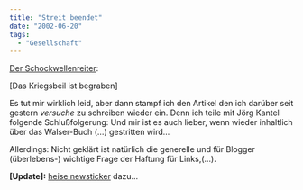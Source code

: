 ```yaml
---
title: "Streit beendet"
date: "2002-06-20"
tags:
  - "Gesellschaft"
---
```


[Der Schockwellenreiter](http://www.schockwellenreiter.de/2002/06/19.html#a6154):

\[Das Kriegsbeil ist begraben\]

Es tut mir wirklich leid, aber dann stampf ich den Artikel den ich darüber seit gestern _versuche_ zu schreiben wieder ein. Denn ich teile mit Jörg Kantel folgende Schlußfolgerung: Und mir ist es auch lieber, wenn wieder inhaltlich über das Walser-Buch (…) gestritten wird…

Allerdings: Nicht geklärt ist natürlich die generelle und für Blogger (überlebens-) wichtige Frage der Haftung für Links,(…).

**\[Update\]:** [heise newsticker](http://www.heise.de/newsticker/data/wst-20.06.02-003/) dazu…
